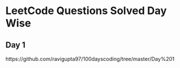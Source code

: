 <h1>LeetCode Questions Solved Day Wise </h1>

<h2>Day 1</h2>  https://github.com/ravigupta97/100dayscoding/tree/master/Day%201
